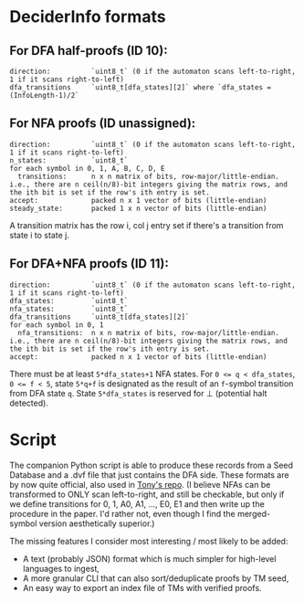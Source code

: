 # DeciderInfo formats

## For DFA half-proofs (ID 10):

    direction:          `uint8_t` (0 if the automaton scans left-to-right, 1 if it scans right-to-left)
    dfa_transitions     `uint8_t[dfa_states][2]` where `dfa_states = (InfoLength-1)/2`

## For NFA proofs (ID unassigned):

    direction:          `uint8_t` (0 if the automaton scans left-to-right, 1 if it scans right-to-left)
    n_states:           `uint8_t`
    for each symbol in 0, 1, A, B, C, D, E
      transitions:      n x n matrix of bits, row-major/little-endian. i.e., there are n ceil(n/8)-bit integers giving the matrix rows, and the ith bit is set if the row's ith entry is set.
    accept:             packed n x 1 vector of bits (little-endian)
    steady_state:       packed 1 x n vector of bits (little-endian)

A transition matrix has the row i, col j entry set if there's a transition from state i to state j.

## For DFA+NFA proofs (ID 11):

    direction:          `uint8_t` (0 if the automaton scans left-to-right, 1 if it scans right-to-left)
    dfa_states:         `uint8_t`
    nfa_states:         `uint8_t`
    dfa_transitions     `uint8_t[dfa_states][2]`
    for each symbol in 0, 1
      nfa_transitions:  n x n matrix of bits, row-major/little-endian. i.e., there are n ceil(n/8)-bit integers giving the matrix rows, and the ith bit is set if the row's ith entry is set.
    accept:             packed n x 1 vector of bits (little-endian)

There must be at least `5*dfa_states+1` NFA states.
For `0 <= q < dfa_states`, `0 <= f < 5`, state `5*q+f` is designated as the result of an `f`-symbol transition from DFA state `q`.
State `5*dfa_states` is reserved for ⊥ (potential halt detected).

# Script

The companion Python script is able to produce these records from a Seed Database and a .dvf file that just contains the DFA side.
These formats are by now quite official, also used in [Tony's repo](https://github.com/TonyGuil/bbchallenge/blob/main/README).
(I believe NFAs can be transformed to ONLY scan left-to-right, and still be checkable, but only if we define transitions for 0, 1, A0, A1, ..., E0, E1 and then write up the procedure in the paper.
 I'd rather not, even though I find the merged-symbol version aesthetically superior.)

The missing features I consider most interesting / most likely to be added:

- A text (probably JSON) format which is much simpler for high-level languages to ingest,
- A more granular CLI that can also sort/deduplicate proofs by TM seed,
- An easy way to export an index file of TMs with verified proofs.
